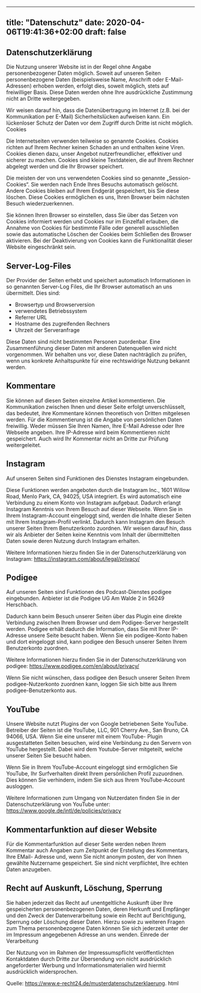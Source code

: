  
---
title: "Datenschutz"
date: 2020-04-06T19:41:36+02:00
draft: false
---

## Datenschutzerklärung

Die Nutzung unserer Website ist in der Regel ohne Angabe
personenbezogener Daten möglich. Soweit auf unseren Seiten personenbezogene Daten
(beispielsweise Name, Anschrift oder E-Mail-Adressen) erhoben werden, erfolgt dies, soweit
möglich, stets auf freiwilliger Basis. Diese Daten werden ohne Ihre ausdrückliche Zustimmung
nicht an Dritte weitergegeben.

Wir weisen darauf hin, dass die Datenübertragung im Internet
(z.B. bei der Kommunikation per E-Mail) Sicherheitslücken aufweisen kann. Ein lückenloser
Schutz der Daten vor dem Zugriff durch Dritte ist nicht möglich.
Cookies

Die Internetseiten verwenden teilweise so genannte Cookies. Cookies richten auf
Ihrem Rechner keinen Schaden an und enthalten keine Viren. Cookies dienen dazu, unser Angebot
nutzerfreundlicher, effektiver und sicherer zu machen. Cookies sind kleine Textdateien, die auf Ihrem
Rechner abgelegt werden und die Ihr Browser speichert.

Die meisten der von uns verwendeten
Cookies sind so genannte „Session-Cookies“. Sie werden nach Ende Ihres Besuchs automatisch
gelöscht. Andere Cookies bleiben auf Ihrem Endgerät gespeichert, bis Sie diese löschen.
Diese Cookies ermöglichen es uns, Ihren Browser beim nächsten Besuch
wiederzuerkennen.

Sie können Ihren Browser so einstellen, dass Sie über das Setzen
von Cookies informiert werden und Cookies nur im Einzelfall erlauben, die Annahme von Cookies für
bestimmte Fälle oder generell ausschließen sowie das automatische Löschen der
Cookies beim Schließen des Browser aktivieren. Bei der Deaktivierung von Cookies kann die
Funktionalität dieser Website eingeschränkt sein.

 
## Server-Log-Files

Der Provider der Seiten erhebt und speichert automatisch Informationen in so genannten
Server-Log Files, die Ihr Browser automatisch an uns übermittelt. Dies sind:

- Browsertyp und Browserversion
- verwendetes Betriebssystem
- Referrer URL
- Hostname des zugreifenden Rechners
- Uhrzeit der Serveranfrage

Diese Daten sind nicht bestimmten Personen zuordenbar. Eine Zusammenführung dieser Daten mit anderen
Datenquellen wird nicht vorgenommen. Wir behalten uns vor, diese Daten nachträglich zu
prüfen, wenn uns konkrete Anhaltspunkte für eine rechtswidrige Nutzung bekannt
werden.

## Kommentare

Sie können auf diesen Seiten einzelne Artikel kommentieren. Die Kommunikation zwischen Ihnen und dieser Seite erfolgt unverschlüsselt, das bedeutet, ihre Kommentare können theoretisch von Dritten mitgelesen werden. Für die Kommentierung ist die Angabe von persönlichen Daten freiwillig. Weder müssen Sie Ihren Namen, Ihre E-Mail Adresse oder Ihre Webseite angeben. Ihre IP-Adresse wird beim Kommentieren nicht  gespeichert. Auch wird Ihr Kommentar nicht an Dritte zur Prüfung weitergeleitet.

## Instagram

Auf unseren Seiten sind Funktionen des Dienstes Instagram eingebunden.

Diese Funktionen werden angeboten durch die Instagram Inc., 1601 Willow Road, Menlo Park, CA,
94025, USA integriert. Es wird automatisch eine Verbindung zu einem Konto von Instagram aufgebaut.
Dadurch erlangt Instagram Kenntnis von Ihrem Besuch auf dieser Webseite. Wenn Sie in Ihrem Instagram-Account eingeloggt sind,
werden die Inhalte dieser Seiten mit Ihrem Instagram-Profil verlinkt. Dadurch kann Instagram den Besuch unserer Seiten
Ihrem Benutzerkonto zuordnen. Wir weisen darauf hin, dass
wir als Anbieter der Seiten keine Kenntnis vom Inhalt der übermittelten Daten sowie deren Nutzung
durch Instagram erhalten.

Weitere Informationen hierzu finden Sie in der
Datenschutzerklärung von Instagram: https://instagram.com/about/legal/privacy/

## Podigee

Auf unseren Seiten sind Funktionen des Podcast-Dienstes podigee eingebunden. Anbieter ist die Podigee UG
Am Walde 2 in 56249 Herschbach.

Dadurch kann beim Besuch unserer Seiten über das Plugin eine direkte Verbindung zwischen
Ihrem Browser und dem Podigee-Server hergestellt werden. Podigee erhält dadurch die Information,
dass Sie mit Ihrer IP-Adresse unsere Seite besucht haben. Wenn Sie ein podigee-Konto haben und dort eingeloggt sind,
kann podigee den Besuch unserer Seiten Ihrem Benutzerkonto
zuordnen.

Weitere Informationen hierzu finden Sie in der Datenschutzerklärung von podigee:
https://www.podigee.com/en/about/privacy/

Wenn Sie nicht wünschen, dass podigee den Besuch unserer Seiten Ihrem podigee-Nutzerkonto zuordnen kann,
loggen Sie sich bitte aus Ihrem podigee-Benutzerkonto aus.

 
## YouTube

Unsere Website nutzt Plugins der von Google betriebenen Seite YouTube. Betreiber der Seiten ist die
YouTube, LLC, 901 Cherry Ave., San Bruno, CA 94066, USA. Wenn Sie eine unserer mit einem YouTube-
Plugin ausgestatteten Seiten besuchen, wird eine Verbindung zu den Servern von YouTube hergestellt.
Dabei wird dem Youtube-Server mitgeteilt, welche unserer Seiten Sie besucht haben.

Wenn Sie
in Ihrem YouTube-Account eingeloggt sind ermöglichen Sie YouTube, Ihr Surfverhalten direkt Ihrem
persönlichen Profil zuzuordnen. Dies können Sie verhindern, indem Sie sich aus Ihrem
YouTube-Account ausloggen.

Weitere Informationen zum Umgang von Nutzerdaten finden Sie in
der Datenschutzerklärung von YouTube unter: https://www.google.de/intl/de/policies/privacy

 
## Kommentarfunktion auf dieser Website

Für die Kommentarfunktion auf dieser Seite
werden neben Ihrem Kommentar auch Angaben zum Zeitpunkt der Erstellung des Kommentars, Ihre EMail-
Adresse und, wenn Sie nicht anonym posten, der von Ihnen gewählte Nutzername
gespeichert. Sie sind nicht verpflichtet, Ihre echten Daten anzugeben.

 
## Recht auf Auskunft, Löschung, Sperrung

Sie haben jederzeit das Recht auf unentgeltliche Auskunft über Ihre gespeicherten
personenbezogenen Daten, deren Herkunft und Empfänger und den Zweck der Datenverarbeitung
sowie ein Recht auf Berichtigung, Sperrung oder Löschung dieser Daten. Hierzu sowie zu weiteren
Fragen zum Thema personenbezogene Daten können Sie sich jederzeit unter der im Impressum
angegebenen Adresse an uns wenden.
Einrede der Verarbeitung

Der Nutzung von im Rahmen der Impressumspflicht veröffentlichten Kontaktdaten durch Dritte zur Übersendung von nicht ausdrücklich angeforderter Werbung und Informationsmaterialien wird hiermit ausdrücklich widersprochen.

 

Quelle: https://www.e-recht24.de/musterdatenschutzerklaerung.
html
